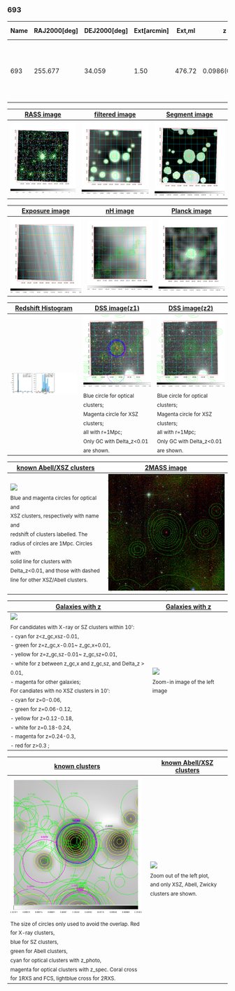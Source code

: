 <div STYLE="page-break-after: always;"></div>

### 693

|Name|RAJ2000[deg]|DEJ2000[deg] |Ext[arcmin]| Ext,ml | z | z_src| C|GC(XSZ,Delta_z<0.01)| GC(OPT,Delta_z<0.01)|GC| R_sig[arcmin] | R500[arcmin] | R500[Mpc]| CRsig[c/s] | CR500[c/s] |L500[1E44 erg/s]|F500[1E-12 erg/s/cm^2]| M500[1E14 Msun]|Tx[keV]|Cnt_sig|Beta|Rc[arcmin]|Comment|Alias|
|---|---|---|---|---|---|------|---|--------|---------|----------|---|---|---|---|---|---|---|---|---|---|---|---|---|---|
|693| 255.677| 34.059| 1.50| 476.72| 0.0986(0.005)| z1, z_xsz| B| F20, MCXC, PSZ2, SPI, Tar, XB| A, N, RM, W| A, C, F20, MCXC, N, PSZ2, SPI, Tar, W, XB| 17.088| 11.112| 1.214| 0.950(0.040)| 0.898(0.038)| 4.364(0.076)| 17.738(0.310)| 5.60(0.05)| 6.39(0.03)| 872.1| 0.762(-0.048+0.061)| 2.683(-0.299+0.351)| -| k113|

|[RASS image](../image/693/693_img.pdf)|[filtered image](../image/693/693_fil.pdf)|[Segment image](../image/693/693_seg.pdf)|
|-------------------|--------------------|-------------------|
| <img src="../image/693/693_img.png" width="300">  | <img src="../image/693/693_fil.png" width="300">   | <img src="../image/693/693_seg.png" width="300">  |

|[Exposure image](../image/693/693_mex.pdf)| [nH image](../image/693/693_nh.pdf)| [Planck image](../image/693/693_p.pdf)|
|-------------------|--------------------|-------------------|
|<img src="../image/693/693_mex.png" width="300">   | <img src="../image/693/693_nh.png" width="300">    | <img src="../image/693/693_p.png" width="300"> |

|[Redshift Histogram](../image/693/693_zg.pdf) | [DSS image(z1)](../image/693/693_dss_z1.pdf)      |  [DSS image(z2)](../image/693/693_dss_z2.pdf)    |
|-------------------|--------------------|-------------------|
|<img src="../image/693/693_zg.png" width="300"> |<img src="../image/693/693_dss_z1.png" width="300"> <sub><br>Blue circle for optical clusters; <br>Magenta circle for XSZ clusters; <br>all with r=1Mpc; <br>Only GC with Delta_z<0.01 are shown. </sub>| <img src="../image/693/693_dss_z2.png" width="300"><sub><br>Blue circle for optical clusters; <br>Magenta circle for XSZ clusters; <br>all with r=1Mpc; <br>Only GC with Delta_z<0.01 are shown. </sub> |

|[known Abell/XSZ clusters](../image/693/693_m.pdf) | [2MASS image](../image/693/693_2mass.pdf)      |
|-------------------|-------------------|
|<img src=../image/693/693_m.png width="300"> <br><sub>Blue and magenta circles for optical and <br>XSZ clusters, respectively with name and <br>redshift of clusters labelled. The <br>radius of circles are 1Mpc. Circles with <br>solid line for clusters with <br>Delta_z<0.01, and those with dashed <br>line for other XSZ/Abell clusters.        </sub>|<img src="../image/693/693_2mass.png" width="300">  |

|[Galaxies with z](../image/693/693_opt_ned.pdf) |[Galaxies with z](../image/693/693_opt_ned_zoom.pdf) |
|-------------------|-------------------|
| <img src=../image/693/693_opt_ned.png width="300"> <br><sub> For candidates with X-ray or SZ clusters within 10': <br> - cyan for z<z_gc,xsz-0.01, <br> - green for z=z_gc,x-0.01~ z_gc,x+0.01, <br> - yellow for z=z_gc,sz-0.01~ z_gc,sz+0.01, <br> - white for z between z_gc,x and z_gc,sz, and Delta_z > 0.01, <br> - magenta for other galaxies; <br>For candiates with no XSZ clusters in 10': <br> - cyan for z=0-0.06, <br> - green for z=0.06-0.12, <br> - yellow for z=0.12-0.18, <br> - white for z=0.18-0.24, <br> - magenta for z=0.24-0.3, <br> - red for z>0.3 ;  </sub>|<img src=../image/693/693_opt_ned_zoom.png width="300">  <br><sub> Zoom-in image of the left image</sub>|

|[known clusters](../image/693/693_gc.pdf) |[known Abell/XSZ clusters](../image/693/693_gc_large.pdf) |
|-------------------|-------------------|
| <img src=../image/693/693_gc.png width="300"> <br><sub> The size of circles only used to avoid the overlap. Red for X-ray clusters, <br> blue for SZ clusters, <br> green for Abell clusters, <br> cyan for optical clusters with z_photo, <br> magenta for optical clusters with z_spec. Coral cross for 1RXS and FCS, lightblue cross for 2RXS. </sub>|<img src=../image/693/693_gc_large.png width="300"> <br><sub> Zoom out of the left plot, <br> and only XSZ, Abell, Zwicky clusters are shown. </sub> |



